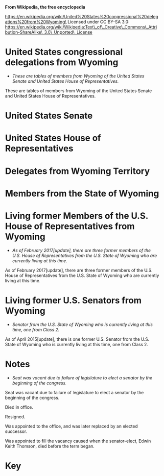 **From Wikipedia, the free encyclopedia**

https://en.wikipedia.org/wiki/United%20States%20congressional%20delegations%20from%20Wyoming\
Licensed under CC BY-SA 3.0:\
https://en.wikipedia.org/wiki/Wikipedia:Text\_of\_Creative\_Commons\_Attribution-ShareAlike\_3.0\_Unported\_License

United States congressional delegations from Wyoming
====================================================

-   *These are tables of members from Wyoming of the United States
    Senate and United States House of Representatives.*

These are tables of members from Wyoming of the United States Senate and
United States House of Representatives.

United States Senate
====================

United States House of Representatives
======================================

Delegates from Wyoming Territory
================================

Members from the State of Wyoming
=================================

Living former Members of the U.S. House of Representatives from Wyoming
=======================================================================

-   *As of February 2017\[update\], there are three former members of
    the U.S. House of Representatives from the U.S. State of Wyoming who
    are currently living at this time.*

As of February 2017\[update\], there are three former members of the
U.S. House of Representatives from the U.S. State of Wyoming who are
currently living at this time.

Living former U.S. Senators from Wyoming
========================================

-   *Senator from the U.S. State of Wyoming who is currently living at
    this time, one from Class 2.*

As of April 2015\[update\], there is one former U.S. Senator from the
U.S. State of Wyoming who is currently living at this time, one from
Class 2.

Notes
=====

-   *Seat was vacant due to failure of legislature to elect a senator by
    the beginning of the congress.*

Seat was vacant due to failure of legislature to elect a senator by the
beginning of the congress.

Died in office.

Resigned.

Was appointed to the office, and was later replaced by an elected
successor.

Was appointed to fill the vacancy caused when the senator-elect, Edwin
Keith Thomson, died before the term began.

Key
===
